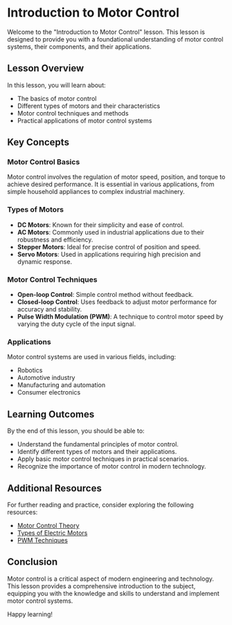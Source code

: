 # Introduction to Motor Control

Welcome to the "Introduction to Motor Control" lesson. This lesson is designed to provide you with a foundational understanding of motor control systems, their components, and their applications.

## Lesson Overview

In this lesson, you will learn about:
- The basics of motor control
- Different types of motors and their characteristics
- Motor control techniques and methods
- Practical applications of motor control systems

## Key Concepts

### Motor Control Basics
Motor control involves the regulation of motor speed, position, and torque to achieve desired performance. It is essential in various applications, from simple household appliances to complex industrial machinery.

### Types of Motors
- **DC Motors**: Known for their simplicity and ease of control.
- **AC Motors**: Commonly used in industrial applications due to their robustness and efficiency.
- **Stepper Motors**: Ideal for precise control of position and speed.
- **Servo Motors**: Used in applications requiring high precision and dynamic response.

### Motor Control Techniques
- **Open-loop Control**: Simple control method without feedback.
- **Closed-loop Control**: Uses feedback to adjust motor performance for accuracy and stability.
- **Pulse Width Modulation (PWM)**: A technique to control motor speed by varying the duty cycle of the input signal.

### Applications
Motor control systems are used in various fields, including:
- Robotics
- Automotive industry
- Manufacturing and automation
- Consumer electronics

## Learning Outcomes

By the end of this lesson, you should be able to:
- Understand the fundamental principles of motor control.
- Identify different types of motors and their applications.
- Apply basic motor control techniques in practical scenarios.
- Recognize the importance of motor control in modern technology.

## Additional Resources

For further reading and practice, consider exploring the following resources:
- [Motor Control Theory](https://www.example.com/motor-control-theory)
- [Types of Electric Motors](https://www.example.com/types-of-electric-motors)
- [PWM Techniques](https://www.example.com/pwm-techniques)

## Conclusion

Motor control is a critical aspect of modern engineering and technology. This lesson provides a comprehensive introduction to the subject, equipping you with the knowledge and skills to understand and implement motor control systems.

Happy learning!
